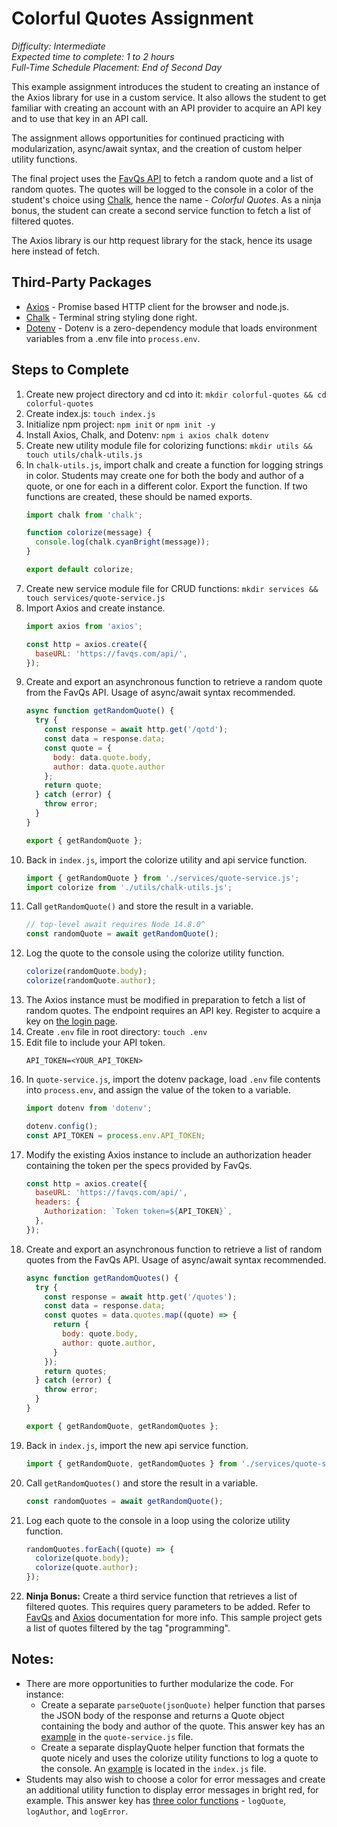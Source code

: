 # Colorful Quotes Assignment
*Difficulty: Intermediate*  
*Expected time to complete: 1 to 2 hours*  
*Full-Time Schedule Placement: End of Second Day*

This example assignment introduces the student to creating an instance of the Axios library for use in a custom service. It also allows the student to get familiar with creating an account with an API provider to acquire an API key and to use that key in an API call.

The assignment allows opportunities for continued practicing with modularization, async/await syntax, and the creation of custom helper utility functions.

The final project uses the [FavQs API](https://favqs.com/api) to fetch a random quote and a list of random quotes. The quotes will be logged to the console in a color of the student's choice using [Chalk](https://github.com/chalk/chalk), hence the name - *Colorful Quotes*. As a ninja bonus, the student can create a second service function to fetch a list of filtered quotes.

The Axios library is our http request library for the stack, hence its usage here instead of fetch.

## Third-Party Packages
- [Axios](https://axios-http.com/) - Promise based HTTP client for the browser and node.js.
- [Chalk](https://github.com/chalk/chalk) - Terminal string styling done right.
- [Dotenv](https://www.npmjs.com/package/dotenv) - Dotenv is a zero-dependency module that loads environment variables from a .env file into `process.env`.

## Steps to Complete
1. Create new project directory and cd into it: `mkdir colorful-quotes && cd colorful-quotes`
2. Create index.js: `touch index.js`
3. Initialize npm project: `npm init` or `npm init -y`
4. Install Axios, Chalk, and Dotenv: `npm i axios chalk dotenv`
5. Create new utility module file for colorizing functions: `mkdir utils && touch utils/chalk-utils.js`
6. In `chalk-utils.js`, import chalk and create a function for logging strings in color. Students may create one for both the body and author of a quote, or one for each in a different color. Export the function. If two functions are created, these should be named exports.
    ```js
    import chalk from 'chalk';

    function colorize(message) {
      console.log(chalk.cyanBright(message));
    }

    export default colorize;
    ```
7. Create new service module file for CRUD functions: `mkdir services && touch services/quote-service.js`
8. Import Axios and create instance.
    ```js
    import axios from 'axios';

    const http = axios.create({
      baseURL: 'https://favqs.com/api/',
    });
    ```
9.  Create and export an asynchronous function to retrieve a random quote from the FavQs API. Usage of async/await syntax recommended.
    ```js
    async function getRandomQuote() {
      try {
        const response = await http.get('/qotd');
        const data = response.data;
        const quote = {
          body: data.quote.body,
          author: data.quote.author
        };
        return quote;
      } catch (error) {
        throw error;
      }
    }

    export { getRandomQuote };
    ```
10. Back in `index.js`, import the colorize utility and api service function.
    ```js
    import { getRandomQuote } from './services/quote-service.js';
    import colorize from './utils/chalk-utils.js';
    ```
11. Call `getRandomQuote()` and store the result in a variable.
    ```js
    // top-level await requires Node 14.8.0^
    const randomQuote = await getRandomQuote();
    ```
12. Log the quote to the console using the colorize utility function.
    ```js
    colorize(randomQuote.body);
    colorize(randomQuote.author);
    ```
13. The Axios instance must be modified in preparation to fetch a list of random quotes. The endpoint requires an API key. Register to acquire a key on [the login page](https://favqs.com/login).
14. Create `.env` file in root directory: `touch .env`
15. Edit file to include your API token.
    ```
    API_TOKEN=<YOUR_API_TOKEN>
    ```
16. In `quote-service.js`, import the dotenv package, load `.env` file contents into `process.env`, and assign the value of the token to a variable.
    ```js
    import dotenv from 'dotenv';

    dotenv.config();
    const API_TOKEN = process.env.API_TOKEN;
    ```
17. Modify the existing Axios instance to include an authorization header containing the token per the specs provided by FavQs.
    ```js
    const http = axios.create({
      baseURL: 'https://favqs.com/api/',
      headers: {
        Authorization: `Token token=${API_TOKEN}`,
      },
    });
    ```
18. Create and export an asynchronous function to retrieve a list of random quotes from the FavQs API. Usage of async/await syntax recommended.
    ```js
    async function getRandomQuotes() {
      try {
        const response = await http.get('/quotes');
        const data = response.data;
        const quotes = data.quotes.map((quote) => {
          return {
            body: quote.body,
            author: quote.author,
          }
        });
        return quotes;
      } catch (error) {
        throw error;
      }
    }

    export { getRandomQuote, getRandomQuotes };
    ```
19. Back in `index.js`, import the new api service function.
    ```js
    import { getRandomQuote, getRandomQuotes } from './services/quote-service.js';
    ```
20. Call `getRandomQuotes()` and store the result in a variable.
    ```js
    const randomQuotes = await getRandomQuote();
    ```
21. Log each quote to the console in a loop using the colorize utility function.
    ```js
    randomQuotes.forEach((quote) => {
      colorize(quote.body);
      colorize(quote.author);
    });
    ```
22. **Ninja Bonus:** Create a third service function that retrieves a list of filtered quotes. This requires query parameters to be added. Refer to [FavQs](https://favqs.com/api) and [Axios](https://axios-http.com/docs/req_config) documentation for more info. This sample project gets a list of quotes filtered by the tag "programming".

## Notes:
- There are more opportunities to further modularize the code. For instance: 
  - Create a separate `parseQuote(jsonQuote)` helper function that parses the JSON body of the response and returns a Quote object containing the body and author of the quote. This answer key has an [example](./services/quote-service.js) in the `quote-service.js` file.
  - Create a separate displayQuote helper function that formats the quote nicely and uses the colorize utility functions to log a quote to the console. An [example](./index.js) is located in the `index.js` file.
- Students may also wish to choose a color for error messages and create an additional utility function to display error messages in bright red, for example. This answer key has [three color functions](./utils/chalk-utils.js) - `logQuote`, `logAuthor`, and `logError`.